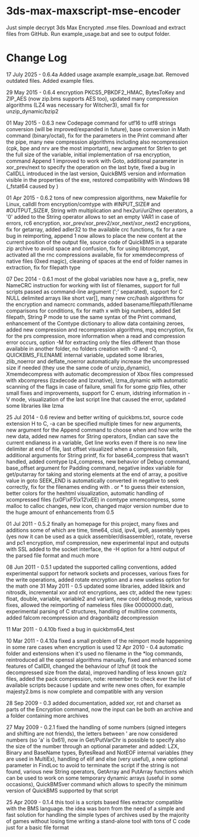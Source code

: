 # 3ds-max-maxscript-mse-encoder
Just simple decrypt 3ds Max Encrypted .mse files. Download and extract files from GitHub. Run example_usage.bat and see to output folder.

# Change Log
17 July 2025 - 0.6.4a   Added usage axample example_usage.bat. Removed outdated files. Added example files.

29 May 2015 - 0.6.4     encryption PKCS5_PBKDF2_HMAC, BytesToKey and ZIP_AES (now zip.bms supports AES too), updated many compression algorithms (LZ4 was necessary for Witcher3), small fix for unzip_dynamic/bzip2

01 May 2015 - 0.6.3     new Codepage command for utf16 to utf8 strings conversion (will be improved/expanded in future), base conversion in Math command (binary/octal), fix for the parameters in the Print command after the pipe, many new compression algorithms including also recompression (cpk, bpe and nrv are the most important), new argument for Strlen to get the full size of the variable, initial implementation of rsa encryption, command Append 1 improved to work with Goto, additional parameter in xor_prev/next to specify the operation on the last byte, fixed a bug in CallDLL introduced in the last version, QuickBMS version and information visible in the properties of the exe, restored compatibility with Windows 98 (_fstat64 caused by <iostream>)

01 Apr 2015 - 0.6.2     tons of new compression algorithms, new Makefile for Linux, calldll from encryption/comtype with #INPUT_SIZE# and #OUTPUT_SIZE#, String with multiplication and hex2uri/uri2hex operators, a '0' added to the String operator allows to set an empty VAR1 in case of errors, rc6 encryption, xor_prev/xor_prev2/xor_next/xor_next2 encryptions, fix for getarray, added adler32 to the available crc functions, fix for a rare bug in reimporting, append 1 now allows to place the new content at the current position of the output file, source code of QuickBMS in a separate zip archive to avoid space and confusion, fix for using libtomcrypt, activated all the rnc compressions available, fix for xmemdecompress of native files (0xed magic), cleaning of spaces at the end of folder names in extraction, fix for filepath type

07 Dec 2014 - 0.6.1     most of the global variables now have a g_ prefix, new NameCRC instruction for working with list of filenames, support for full scripts passed as command-line argument (';' separated), support for C NULL delimited arrays like short var[], many new crc/hash algorithms for the encryption and namecrc commands, added basename/filepath/filename comparisons for conditions, fix for math x with big numbers, added Set filepath, String P mode to use the same syntax of the Print command, enhancement of the Comtype dictionary to allow data containing zeroes, added new compression and recompression algorithms, mpq encryption, fix for the prs compression, more information when a read and compression error occurs, option -M for extracting only the files different than those available in another folder, no folders creation with -0 and -O, QUICKBMS_FILENAME internal variable, updated some libraries, zlib_noerror and deflate_noerror automatically increase the uncompressed size if needed (they use the same code of unzip_dynamic), Xmemdecompress with automatic decompression of Xbox files compressed with xbcompress (lzxdecode and lzxnative), lzma_dynamic with automatic scanning of the flags in case of failure, small fix for some gzip files, other small fixes and improvements, support for C enum, idstring information in -V mode, visualization of the last script line that caused the error, updated some libraries like lzma

25 Jul 2014 - 0.6       review and better writing of quickbms.txt, source code extension H to C, -a can be specified multiple times for new arguments, new argument for the Append command to choose when and how write the new data, added new names for String operators, Endian can save the current endianess in a variable, Get line works even if there is no new line delimiter at end of file, last offset visualized when a compression fails, additional arguments for String printf, fix for base64_compress that wasn't handled, added comtype lz4_compress, new behavior of Debug command, base_offset argument for Padding command, negative index variable for get/putarray for taking and storing elements at the end of array, a positive value in goto SEEK_END is automatically converted in negative to seek correctly, fix for the filenames ending with . or * to guess their extension, better colors for the hexhtml visualization, automatic handling of xcompressed files (\x0F\xF5\x12\xEE) in comtype xmemcompress, some malloc to calloc changes, new icon, changed major version number due to the huge amount of enhancements from 0.5

01 Jul 2011 - 0.5.2     finally an homepage for this project, many fixes and additions some of which are time, time64, clsid, ipv4, ipv6, assembly types (yes now it can be used as a quick assembler/disassembler), rotate, reverse and pc1 encryption, msf compression, new experimental input and outputs with SSL added to the socket interface, the -H option for a html output of the parsed file format and much more

08 Jun 2011 - 0.5.1     updated the supported calling conventions, added experimental support for network sockets and processes, various fixes for the write operations, added rotate encryption and a new useless option for the math one
31 May 2011 - 0.5       updated some libraries, added libkirk and nitrosdk, incremental xor and rot encryptions, aes ctr, added the new types: float, double, variable, variable2 and variant, new cool debug mode, various fixes, allowed the reimporting of nameless files (like 00000000.dat), experimental parsing of C structures, handling of multiline comments, added falcom recompression and dragonballz decompression

11 Mar 2011 - 0.4.10b   fixed a bug in quickbms64_test

10 Mar 2011 - 0.4.10a   fixed a small problem of the reimport mode happening in some rare cases when encryption is used
12 Apr 2010 - 0.4       automatic folder and extensions when it's used no filename in the *log commands, reintroduced all the openssl algorithms manually, fixed and enhanced some features of CallDll, changed the behaviour of lzhuf (it took the decompressed size from the data), improved handling of less known gz/z files, added the pack compression, note: remember to check ever the list of available scripts because I update and write new ones often, for example majesty2.bms is now complete and compatible with any version


28 Sep 2009 - 0.3       added documentation, added xor, rot and charset as parts of the Encryption command, now the input can be both an archive and a folder containing more archives

27 May 2009 - 0.2.1     fixed the handling of some numbers (signed integers and shifting are not friends), the letters between ' are now considered numbers (so 'a' is 0x61), now in Get/PutVarChr is possible to specify also the size of the number through an optional parameter and added: LZX, Binary and BaseName types, BytesRead and NotEOF internal variables (they are used in MultiEx), handling of elif and else (very useful), a new optional parameter in FindLoc to avoid to terminate the script if the string is not found, various new String operators, GetArray and PutArray functions which can be used to work on some temporary dynamic arrays (useful in some occasions), QuickBMSver command which allows to specify the minimum version of QuickBMS supported by that script

25 Apr 2009 - 0.1.4     this tool is a scripts based files extractor compatible with the BMS language. the idea was born from the need of a simple and fast solution for handling the simple types of archives used by the majority of games without losing time writing a stand-alone tool with tons of C code just for a basic file format
